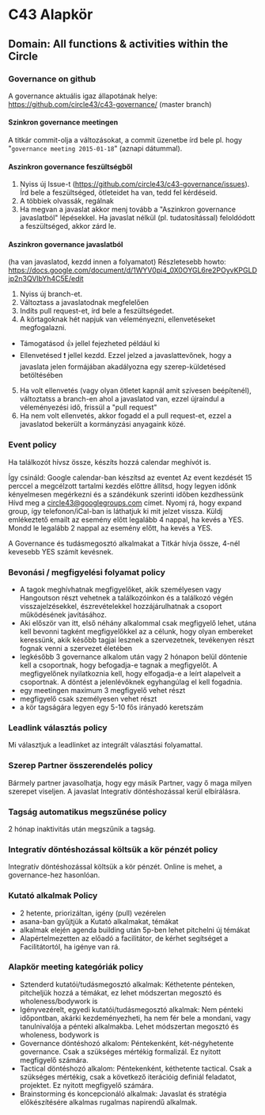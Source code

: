 # C43 Alapkör

## Domain: All functions & activities within the Circle


### Governance on github

A governance aktuális igaz állapotának helye: https://github.com/circle43/c43-governance/ (master branch)

#### Szinkron governance meetingen
A titkár commit-olja a változásokat, a commit üzenetbe írd bele pl. hogy "```governance meeting 2015-01-18```" (aznapi dátummal).


#### Aszinkron governance feszültségből
1. Nyiss új Issue-t (https://github.com/circle43/c43-governance/issues). Írd bele a feszültséged, ötleteidet ha van, tedd fel kérdéseid.
2. A többiek olvassák, regálnak
3. Ha megvan a javaslat akkor menj tovább a "Aszinkron governance javaslatból" lépésekkel.
     Ha javaslat nélkül (pl. tudatosítással) feloldódott a feszültséged, akkor zárd le.

#### Aszinkron governance javaslatból
(ha van javaslatod, kezdd innen a folyamatot)
Részletesebb howto: https://docs.google.com/document/d/1WYV0pi4_0X0OYGL6re2POyvKPGLDjp2n3QVIbYh4C5E/edit

1. Nyiss új branch-et.
2. Változtass a javaslatodnak megfelelően
3. Indíts pull request-et, írd bele a feszültségedet.
4. A körtagoknak hét napjuk van véleményezni, ellenvetéseket megfogalazni.
 - Támogatásod :+1: jellel fejezheted például ki
 - Ellenvetésed :exclamation: jellel kezdd. Ezzel jelzed a javaslattevőnek, hogy a javaslata jelen formájában akadályozna egy szerep-küldetésed betöltésében
5. Ha volt ellenvetés (vagy olyan ötletet kapnál amit szívesen beépítenél), változtatss a branch-en ahol a javaslatod van, ezzel újraindul a véleményezési idő, frissül a "pull request"
6. Ha nem volt ellenvetés, akkor fogadd el a pull request-et, ezzel a javaslatod bekerült a kormányzási anyagaink közé.

### Event policy

Ha találkozót hívsz össze, készíts hozzá calendar meghívót is.

Így csináld:
Google calendar-ban készítsd az eventet
Az event kezdését 15 perccel a megcélzott tartalmi kezdés előttre állítsd, hogy legyen időnk kényelmesen megérkezni és a szándékunk szerinti időben kezdhessünk
Hívd meg a circle43@googlegroups.com címet. Nyomj rá, hogy expand group, így telefonon/iCal-ban is láthatjuk ki mit jelzet vissza.
Küldj emlékeztető emailt az esemény előtt legalább 4 nappal, ha kevés a YES.
Mondd le legalább 2 nappal az esemény előtt, ha kevés a YES.


A Governance és tudásmegosztó alkalmakat a Titkár hívja össze, 4-nél kevesebb YES számít kevésnek.

### Bevonási / megfigyelési folyamat policy

- A tagok meghívhatnak megfigyelőket, akik személyesen vagy Hangoutson részt vehetnek a találkozóinkon és a találkozó végén visszajelzésekkel, észrevételekkel hozzájárulhatnak a csoport működésének javításához.
- Aki először van itt, első néhány alkalommal csak megfigyelő lehet, utána kell bevonni tagként megfigyelőkkel az a célunk, hogy olyan embereket keressünk, akik később tagjai lesznek a szervezetnek, tevékenyen részt fognak venni a szervezet életében
- legkésőbb 3 governance alkalom után vagy 2 hónapon belül döntenie kell a csoportnak, hogy befogadja-e tagnak a megfigyelőt. A megfigyelőnek nyilatkoznia kell, hogy elfogadja-e a leírt alapelveit a csoportnak. A döntést a jelenlévőknek egyhangúlag el kell fogadnia.
- egy meetingen maximum 3 megfigyelő vehet részt
- megfigyelő csak személyesen vehet részt
- a kör tagságára legyen egy 5-10 fős irányadó keretszám


### Leadlink választás policy

Mi választjuk a leadlinket az integrált választási folyamattal.


### Szerep Partner összerendelés policy

Bármely partner javasolhatja, hogy egy másik Partner, vagy ő maga milyen szerepet viseljen. A javaslat Integratív döntéshozással kerül elbírálásra.


### Tagság automatikus megszűnése policy

2 hónap inaktivitás után megszűnik a tagság.


### Integratív döntéshozással költsük a kör pénzét policy

Integratív döntéshozással költsük a kör pénzét. Online is mehet, a governance-hez hasonlóan.


### Kutató alkalmak Policy

- 2 hetente, priorizáltan, igény (pull) vezérelen
- asana-ban gyűjtjük a Kutató alkalmakat, témákat
- alkalmak elején agenda building után 5p-ben lehet pitchelni új témákat
- Alapértelmezetten az előadó a facilitátor, de kérhet segítséget a Facilitátortól, ha igénye van rá.


### Alapkör meeting kategóriák policy

- Sztenderd kutatói/tudásmegosztó alkalmak: Kéthetente pénteken, pitcheljük hozzá a témákat, ez lehet módszertan megosztó és wholeness/bodywork is
- Igényvezérelt, egyedi kutatói/tudásmegosztó alkalmak: Nem pénteki időpontban, akárki kezdeményezheti, ha nem fér bele a mondani, vagy tanulnivalója a pénteki alkalmakba. Lehet módszertan megosztó és wholeness, bodywork is
- Governance döntéshozó alkalom: Péntekenként, két-négyhetente governance. Csak a szükséges mértékig formalizál. Ez nyitott megfigyelő számára.
- Tactical döntéshozó alkalom: Péntekenként, kéthetente tactical. Csak a szükséges mértékig, csak a következő iterációig definiál feladatot, projektet. Ez nyitott megfigyelő számára.
- Brainstorming és koncepcionáló alkalmak: Javaslat és stratégia előkészítésére alkalmas rugalmas napirendű alkalmak.
